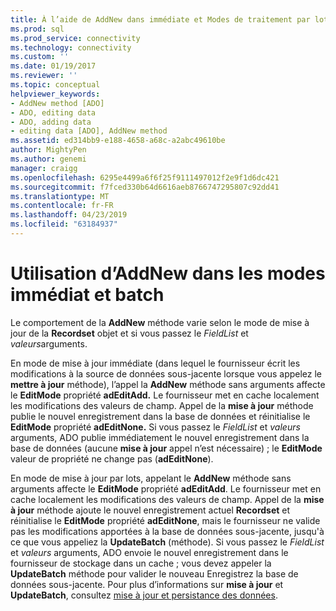 ```yaml
---
title: À l’aide de AddNew dans immédiate et Modes de traitement par lots | Microsoft Docs
ms.prod: sql
ms.prod_service: connectivity
ms.technology: connectivity
ms.custom: ''
ms.date: 01/19/2017
ms.reviewer: ''
ms.topic: conceptual
helpviewer_keywords:
- AddNew method [ADO]
- ADO, editing data
- ADO, adding data
- editing data [ADO], AddNew method
ms.assetid: ed314bb9-e188-4658-a68c-a2abc49610be
author: MightyPen
ms.author: genemi
manager: craigg
ms.openlocfilehash: 6295e4499a6f6f25f9111497012f2e9f1d6dc421
ms.sourcegitcommit: f7fced330b64d6616aeb8766747295807c92dd41
ms.translationtype: MT
ms.contentlocale: fr-FR
ms.lasthandoff: 04/23/2019
ms.locfileid: "63184937"
---
```

# <a name="using-addnew-in-immediate-and-batch-modes"></a>Utilisation d’AddNew dans les modes immédiat et batch
Le comportement de la **AddNew** méthode varie selon le mode de mise à jour de la **Recordset** objet et si vous passez le *FieldList* et *valeurs*arguments.  
  
 En mode de mise à jour immédiate (dans lequel le fournisseur écrit les modifications à la source de données sous-jacente lorsque vous appelez le **mettre à jour** méthode), l’appel la **AddNew** méthode sans arguments affecte le  **EditMode** propriété **adEditAdd.** Le fournisseur met en cache localement les modifications des valeurs de champ. Appel de la **mise à jour** méthode publie le nouvel enregistrement dans la base de données et réinitialise le **EditMode** propriété **adEditNone.** Si vous passez le *FieldList* et *valeurs* arguments, ADO publie immédiatement le nouvel enregistrement dans la base de données (aucune **mise à jour** appel n’est nécessaire) ; le **EditMode**  valeur de propriété ne change pas (**adEditNone**).  
  
 En mode de mise à jour par lots, appelant le **AddNew** méthode sans arguments affecte le **EditMode** propriété **adEditAdd**. Le fournisseur met en cache localement les modifications des valeurs de champ. Appel de la **mise à jour** méthode ajoute le nouvel enregistrement actuel **Recordset** et réinitialise le **EditMode** propriété **adEditNone**, mais le fournisseur ne valide pas les modifications apportées à la base de données sous-jacente, jusqu'à ce que vous appeliez la **UpdateBatch** (méthode). Si vous passez le *FieldList* et *valeurs* arguments, ADO envoie le nouvel enregistrement dans le fournisseur de stockage dans un cache ; vous devez appeler la **UpdateBatch** méthode pour valider le nouveau Enregistrez la base de données sous-jacente. Pour plus d’informations sur **mise à jour** et **UpdateBatch**, consultez [mise à jour et persistance des données](../../../ado/guide/data/updating-and-persisting-data.md).
